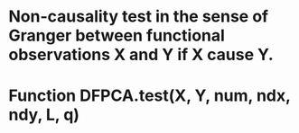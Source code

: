 # Non-causality test in the sense of Granger between functional observations X and Y if X cause Y.
# Function DFPCA.test(X, Y, num, ndx, ndy, L, q)
